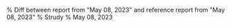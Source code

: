 % Diff between report from "May 08, 2023" and reference report from "May 08, 2023"
% Strudy
% May 08, 2023


